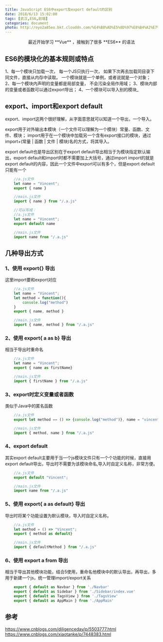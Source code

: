 ```yaml
---
title: JavaScript ES6中export及export default的区别
date: 2018/6/13 15:02:00
tags: [武汉,ES6,前端]
categories: document
photo: http://oyo2a85eo.bkt.clouddn.com/%E4%B8%AD%E5%8D%97%E8%B4%A2%E7%BB%8F_%E6%99%9A%E9%9C%9E
---
```


<center>最近开始学习 **Vue** ，接触到了很多 **ES6** 的语法</center>
<!-- more -->

## ES6的模块化的基本规则或特点

1、每一个模块只加载一次， 每一个JS只执行一次， 如果下次再去加载同目录下同文件，直接从内存中读取。 一个模块就是一个单例，或者说就是一个对象；
2、每一个模块内声明的变量都是局部变量， 不会污染全局作用域；
3、模块内部的变量或者函数可以通过export导出；
4、一个模块可以导入别的模块_

## export、import和export default

export、import这两个很好理解，从字面意思就可以知道一个导出，一个导入。

export用于对外输出本模块（一个文件可以理解为一个模块）常量、函数、文件、模块；
import用于在一个模块中加载另一个含有export接口的模块，通过import+(常量 | 函数 | 文件 | 模块)名的方式，将其导入。

export default也是导出区别在于export default导出相当于为模块指定默认输出，export default和import时都不需要加上大括号，通过import import的就是export default的内容，因此一个文件中export可以有多个，但是export default只能有一个

```js
    //a.js文件
    let name = "Vincent";
    export { name }

    //main.js文件
    import { name } from "/.a.js"

    //可以写成：
    //a.js文件
    let name = "Vincent";
    export default name

    //main.js文件
    import name from "/.a.js"
```

## 几种导出方式
### 1、使用 export{} 导出
这里import要和export对应
```js
    //a.js文件
    let name = "Vincent";
    let method = function(){
        console.log("method")
    }
    export { name, method }

    //main.js文件
    import { name, method } from "/.a.js"
```

### 2、使用 export{ a as b} 导出
相当于导出时重命名
```js
    //a.js文件
    let name = "Vincent";
    export { name as firstName}

    //main.js文件
    import { firstName } from "/.a.js"
```

### 3、export时定义变量或者函数
类似于Java中的匿名函数
```js
    //a.js文件
    export let method == () => {console.log("method")}, name = "vincent";

    //main.js文件
    import { method, name } from "/.a.js"
```

### 4、export default
其实export default主要用于当一个js模块文件只有一个个功能的时候，直接用export default导出，导出时不需要为该模块命名,导入时自定义名称，非常方便。
```js
    //a.js文件
    export default "Vincent";

    //main.js文件
    import name from "/.a.js"
```

### 5、使用 export{ a as default} 导出
导出时将某个功能设置为默认模块，导入时自定义名称。
```js
    //a.js文件
    let method = () => "Vincent";
    export { method as default}

    //main.js文件
    import { defaultMethod } from "/.a.js"
```

### 6、使用 export a from  导出
相当于导出其他模块功能，结合5使用，重命名他模块中的默认导出，再导出，多用于新建一个js，统一管理import/export关系
```js
    export { default as Navbar } from './Navbar'
    export { default as Sidebar } from './Sidebar/index.vue'
    export { default as TagsView } from './TagsView'
    export { default as AppMain } from './AppMain'
```

## 参考
https://www.cnblogs.com/diligenceday/p/5503777.html
https://www.cnblogs.com/xiaotanke/p/7448383.html
